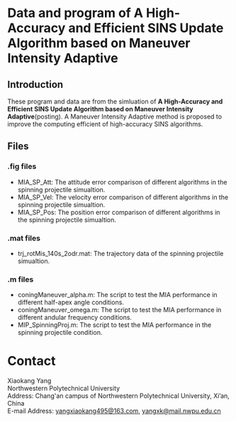 # Data and program of __A High-Accuracy and Efficient SINS Update Algorithm based on Maneuver Intensity Adaptive__

## Introduction
These program and data are from the simluation of __A High-Accuracy and Efficient SINS Update Algorithm based on Maneuver Intensity Adaptive__(posting).
A Maneuver Intensity Adaptive method is proposed to improve the computing efficient of high-accuracy SINS algorithms.

## Files
### .fig files
- MIA_SP_Att: The attitude error comparison of different algorithms in the spinning projectile simualtion.
- MIA_SP_Vel: The velocity error comparison of different algorithms in the spinning projectile simualtion.
- MIA_SP_Pos: The position error comparison of different algorithms in the spinning projectile simualtion.

### .mat files
- trj_rotMis_140s_2odr.mat: The trajectory data of the spinning projectile simualtion.

### .m files
- coningManeuver_alpha.m: The script to test the MIA performance in different half-apex angle conditions.
- coningManeuver_omega.m: The script to test the MIA performance in different andular frequency conditions.
- MIP_SpinningProj.m: The script to test the MIA performance in the spinning projectile condition.

# Contact
Xiaokang Yang  
Northwestern Polytechnical University   
Address: Chang'an campus of Northwestern Polytechnical University, Xi’an, China   
E-mail Address:  yangxiaokang495@163.com, yangxk@mail.nwpu.edu.cn  

